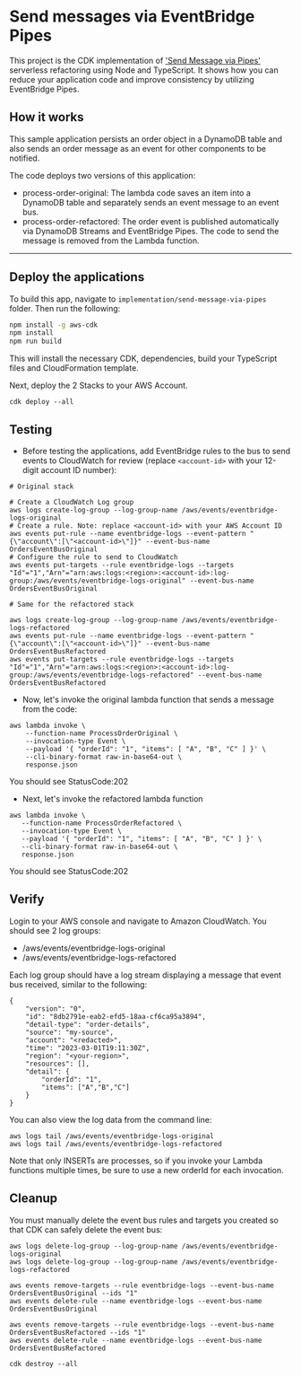 # Send messages via EventBridge Pipes
This project is the CDK implementation of ['Send Message via Pipes'](https://github.com/aws-samples/aws-refactoring-to-serverless/blob/main/patterns/send-message-via-pipes.md) serverless refactoring using Node and TypeScript. It shows how you can reduce your application code and improve consistency by utilizing EventBridge Pipes.


## How it works
This sample application persists an order object in a DynamoDB table and also sends an order message as an event for other components to be notified.

The code deploys two versions of this application:
- process-order-original: The lambda code saves an item into a DynamoDB table and separately sends an event message to an event bus.
- process-order-refactored: The order event is published automatically via DynamoDB Streams and EventBridge Pipes. The code to send the message is removed from the Lambda function. 

---
## Deploy the applications

To build this app, navigate to `implementation/send-message-via-pipes` folder. Then run the following:

```bash
npm install -g aws-cdk
npm install
npm run build
```

This will install the necessary CDK, dependencies, build your TypeScript files and CloudFormation template.

Next, deploy the 2 Stacks to your AWS Account.
``` 
cdk deploy --all
```

## Testing

- Before testing the applications, add EventBridge rules to the bus to send events to CloudWatch for  review (replace `<account-id>` with your 12-digit account ID number):

```
# Original stack

# Create a CloudWatch Log group
aws logs create-log-group --log-group-name /aws/events/eventbridge-logs-original
# Create a rule. Note: replace <account-id> with your AWS Account ID
aws events put-rule --name eventbridge-logs --event-pattern "{\"account\":[\"<account-id>\"]}" --event-bus-name OrdersEventBusOriginal
# Configure the rule to send to CloudWatch
aws events put-targets --rule eventbridge-logs --targets "Id"="1","Arn"="arn:aws:logs:<region>:<account-id>:log-group:/aws/events/eventbridge-logs-original" --event-bus-name OrdersEventBusOriginal

# Same for the refactored stack

aws logs create-log-group --log-group-name /aws/events/eventbridge-logs-refactored
aws events put-rule --name eventbridge-logs --event-pattern "{\"account\":[\"<account-id>\"]}" --event-bus-name OrdersEventBusRefactored
aws events put-targets --rule eventbridge-logs --targets "Id"="1","Arn"="arn:aws:logs:<region>:<account-id>:log-group:/aws/events/eventbridge-logs-refactored" --event-bus-name OrdersEventBusRefactored

```  

- Now, let's invoke the original lambda function that sends a message from the code:
``` 
aws lambda invoke \
    --function-name ProcessOrderOriginal \
    --invocation-type Event \
    --payload '{ "orderId": "1", "items": [ "A", "B", "C" ] }' \
    --cli-binary-format raw-in-base64-out \
    response.json

```
You should see StatusCode:202

- Next, let's invoke the refactored lambda function
 ``` 
aws lambda invoke \
    --function-name ProcessOrderRefactored \
    --invocation-type Event \
    --payload '{ "orderId": "1", "items": [ "A", "B", "C" ] }' \
    --cli-binary-format raw-in-base64-out \
    response.json
``` 

You should see StatusCode:202     

## Verify

Login to your AWS console and navigate to Amazon CloudWatch. You should see 2 log groups:

- /aws/events/eventbridge-logs-original
- /aws/events/eventbridge-logs-refactored

Each log group should have a log stream displaying a message that event bus received, similar to the following:
```
{
    "version": "0",
    "id": "8db2791e-eab2-efd5-18aa-cf6ca95a3894",
    "detail-type": "order-details",
    "source": "my-source",
    "account": "<redacted>",
    "time": "2023-03-01T19:11:30Z",
    "region": "<your-region>",
    "resources": [],
    "detail": {
        "orderId": "1",
        "items": ["A","B","C"]
    }
}
```

You can also view the log data from the command line:
```
aws logs tail /aws/events/eventbridge-logs-original
aws logs tail /aws/events/eventbridge-logs-refactored
```

Note that only INSERTs are processes, so if you invoke your Lambda functions multiple times, be sure to use a new orderId for each invocation.

## Cleanup

You must manually delete the event bus rules and targets you created so that CDK can safely delete the event bus:

```
aws logs delete-log-group --log-group-name /aws/events/eventbridge-logs-original
aws logs delete-log-group --log-group-name /aws/events/eventbridge-logs-refactored

aws events remove-targets --rule eventbridge-logs --event-bus-name OrdersEventBusOriginal --ids "1"
aws events delete-rule --name eventbridge-logs --event-bus-name OrdersEventBusOriginal

aws events remove-targets --rule eventbridge-logs --event-bus-name OrdersEventBusRefactored --ids "1"
aws events delete-rule --name eventbridge-logs --event-bus-name OrdersEventBusRefactored

cdk destroy --all
```

